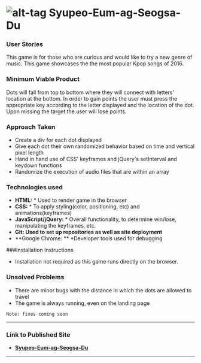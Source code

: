 # ![alt-tag](http://i.giphy.com/3o84Udys5v1oAjdU5y.gif) Syupeo-Eum-ag-Seogsa-Du


### User Stories

This game is for those who are curious and would like to try a new 
genre of music. This game showcases the the most popular Kpop songs of 2016.


### Minimum Viable Product

Dots will fall from top to bottom where they will connect with letters' 
location at the bottom. In order to gain points the user must press
the appropriate key according to the letter displayed and the location of the dot. 
Upon missing the target the user will lose points. 

### Approach Taken

* Create a div for each dot displayed
* Give each dot their own randomized behavior based on time and vertical pixel length
* Hand in hand use of CSS' keyframes and jQuery's setInterval and keydown functions
* Randomize the execution of audio files that are within an array

### Technologies used

* **HTML:** * Used to render game in the browser
* **CSS:** * To apply styling(color, positioning, etc) and animations(keyframes)
* **JavaScript/jQuery:** * Overall functionality, to determine win/lose, manipulating the keyframes, etc.
* **Git: Used to set up repositories as well as site deployment**
* **Google Chrome: ** *Developer tools used for debugging

###Installation Instructions
* Installation not required as this game runs directly on the browser.

### Unsolved Problems
* There are minor bugs with the distance in which the dots are allowed to travel
* The game is always running, even on the landing page

``Note: fixes coming soon``

---

### Link to Published Site

* **[Syupeo-Eum-ag-Seogsa-Du](https://jonguzman5.github.io/Syupeo-Eum-ag-Seogsa-Du/)** 

---

